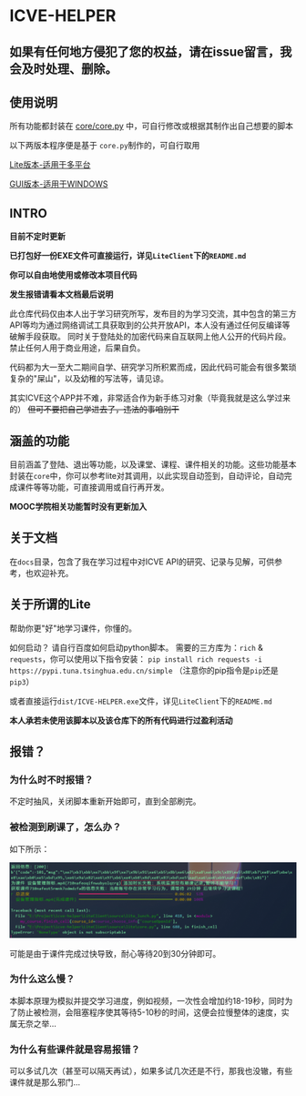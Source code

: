 # ICVE-HELPER
## 如果有任何地方侵犯了您的权益，请在issue留言，我会及时处理、删除。



## 使用说明

所有功能都封装在 [core/core.py](./core/core.py) 中，可自行修改或根据其制作出自己想要的脚本

以下两版本程序便是基于 `core.py`制作的，可自行取用

[Lite版本-适用于多平台](https://gitee.com/saucer216/icve-helper/tree/main/LiteClient)

[GUI版本-适用于WINDOWS](https://gitee.com/saucer216/icve-helper/tree/main/Client)


## INTRO
**目前不定时更新**


**已打包好一份EXE文件可直接运行，详见`LiteClient`下的`README.md`**

**你可以自由地使用或修改本项目代码**

**发生报错请看本文档最后说明**

此仓库代码仅由本人出于学习研究所写，发布目的为学习交流，其中包含的第三方API等均为通过网络调试工具获取到的公共开放API，本人没有通过任何反编译等破解手段获取。
同时关于登陆处的加密代码来自互联网上他人公开的代码片段。
禁止任何人用于商业用途，后果自负。

代码都为大一至大二期间自学、研究学习所积累而成，因此代码可能会有很多繁琐复杂的"屎山"，以及幼稚的写法等，请见谅。

其实ICVE这个APP并不难，非常适合作为新手练习对象（毕竟我就是这么学过来的） ~~但可不要把自己学进去了，违法的事咱别干~~

## 涵盖的功能
目前涵盖了登陆、退出等功能，以及课堂、课程、课件相关的功能。这些功能基本封装在`core`中，你可以参考lite对其调用，以此实现自动签到，自动评论，自动完成课件等等功能，可直接调用或自行再开发。


**MOOC学院相关功能暂时没有更新加入**

## 关于文档
在`docs`目录，包含了我在学习过程中对ICVE API的研究、记录与见解，可供参考，也欢迎补充。

## 关于所谓的Lite
帮助你更"好"地学习课件，你懂的。

如何启动？
请自行百度如何启动python脚本。
需要的三方库为：`rich` & `requests`，你可以使用以下指令安装：
`pip install rich requests -i https://pypi.tuna.tsinghua.edu.cn/simple`
（注意你的pip指令是`pip`还是`pip3`）

或者直接运行`dist/ICVE-HELPER.exe`文件，详见`LiteClient`下的`README.md`

**本人承若未使用该脚本以及该仓库下的所有代码进行过盈利活动**

## 报错？
### 为什么时不时报错？
不定时抽风，关闭脚本重新开始即可，直到全部刷完。

### 被检测到刷课了，怎么办？
如下所示：

![9命](./img/error_01.png)

可能是由于课件完成过快导致，耐心等待20到30分钟即可。

### 为什么这么慢？
本脚本原理为模拟并提交学习进度，例如视频，一次性会增加约18-19秒，同时为了防止被检测，会阻塞程序使其等待5-10秒的时间，这便会拉慢整体的速度，实属无奈之举...

### 为什么有些课件就是容易报错？
可以多试几次（甚至可以隔天再试），如果多试几次还是不行，那我也没辙，有些课件就是那么邪门...
